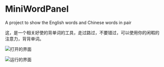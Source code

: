 # MiniWordPanel
A project to show the English words and Chinese words in pair

这，是一个相关好使的背单词的工具，走过路过，不要错过，可以使用你的闲暇的注意力，背背单词。

![打开的界面](https://raw.githubusercontent.com/yinhaomin/MiniWordPanel/master/MiniWordPanel/images/1.png)

![运行的界面](https://raw.githubusercontent.com/yinhaomin/MiniWordPanel/master/MiniWordPanel/images/2.png)
